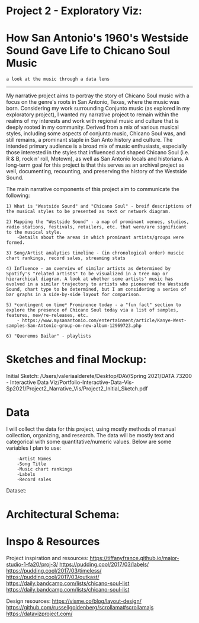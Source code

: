 # Project 2 - Exploratory Viz: 
# How San Antonio's 1960's Westside Sound Gave Life to Chicano Soul Music
    a look at the music through a data lens

-------------
My narrative project aims to portray the story of Chicano Soul music with a focus on the genre's roots in San Antonio, Texas, where the music was born. Considering my work surrounding Conjunto music (as explored in my exploratory project), I wanted my narrative project to remain within the realms of my interests and work with regional music and culture that is deeply rooted in my community. Derived from a mix of various musical styles, including some aspects of conjunto music, Chicano Soul was, and still remains, a prominant staple in San Anto history and culture. The intended primary audience is a broad mix of music enthusiasts, especially those interested in the styles that influenced and shaped Chicano Soul (i.e. R & B, rock n' roll, Motown), as well as San Antonio locals and historians. A long-term goal for this project is that this serves as an archival project as well, documenting, recounting, and preserving the history of the Westside Sound. 

The main narrative components of this project aim to communicate the following:

    1) What is "Westside Sound" and "Chicano Soul" - breif descriptions of the musical styles to be presented as text or network diagram.

    2) Mapping the "Westside Sound" - a map of prominant venues, studios, radio stations, festivals, retailers, etc. that were/are significant to the musical style.
        -Details about the areas in which prominant artists/groups were formed.

    3) Song/Artist analytics timeline - (in chronological order) muscic chart rankings, record sales, streaming stats
    
    4) Influence - an overview of similar artists as determined by Spotify's "related artists" to be visualized in a tree map or hierarchical diagram. A look at whether some artists' music has evolved in a similar trajectory to artists who pioneered the Westside Sound, chart type to be determined, but I am considering a series of bar graphs in a side-by-side layout for comparison.
    
    5) *contingent on time* Prominence today - a "fun fact" section to explore the presence of Chicano Soul today via a list of samples, features, new/re-releases, etc.
        - https://www.mysanantonio.com/entertainment/article/Kanye-West-samples-San-Antonio-group-on-new-album-12969723.php
    
    6) "Queremos Bailar" - playlists

# Sketches and final Mockup:
Initial Sketch:
/Users/valeriaalderete/Desktop/DAV/Spring 2021/DATA 73200 - Interactive Data Viz/Portfolio-Interactive-Data-Vis-Sp2021/Project2_Narrative_Vis/Project2_Initial_Sketch.pdf

# Data
I will collect the data for this project, using mostly methods of manual collection, organizing, and research. The data will be mostly text and categorical with some quantitative/numeric values. Below are some variables I plan to use:

        -Artist Names
        -Song Title
        -Music chart rankings
        -Labels
        -Record sales

Dataset: 

# Architectural Schema:


# Inspo & Resources
Project inspiration and resources:
    https://tiffanyfrance.github.io/major-studio-1-fa20/proj-3/
    https://pudding.cool/2017/03/labels/
    https://pudding.cool/2017/03/timeless/
    https://pudding.cool/2017/03/outkast/
    https://daily.bandcamp.com/lists/chicano-soul-list
    https://daily.bandcamp.com/lists/chicano-soul-list 


Design resources:
    https://visme.co/blog/layout-design/
    https://github.com/russellgoldenberg/scrollama#scrollamajs
    https://datavizproject.com/